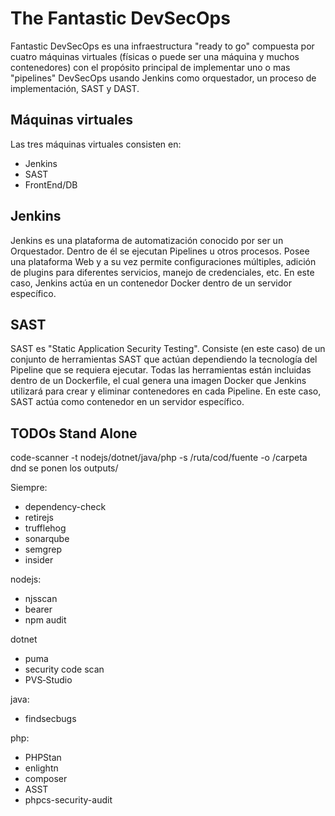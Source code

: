 # The Fantastic DevSecOps
Fantastic DevSecOps es una infraestructura "ready to go" compuesta por cuatro máquinas virtuales (físicas o puede ser una máquina y muchos contenedores) con el propósito principal de implementar uno o mas "pipelines" DevSecOps usando Jenkins como orquestador, un proceso de implementación, SAST y DAST.


## Máquinas virtuales
Las tres máquinas virtuales consisten en:
 - Jenkins
 - SAST
 - FrontEnd/DB

## Jenkins
Jenkins es una plataforma de automatización conocido por ser un Orquestador. Dentro de él se ejecutan Pipelines u otros procesos. Posee una plataforma Web y a su vez permite configuraciones múltiples, adición de plugins para diferentes servicios, manejo de credenciales, etc. En este caso, Jenkins actúa en un contenedor Docker dentro de un servidor específico.

## SAST
SAST es "Static Application Security Testing". Consiste (en este caso) de un conjunto de herramientas SAST que actúan dependiendo la tecnología del Pipeline que se requiera ejecutar. Todas las herramientas están incluidas dentro de un Dockerfile, el cual genera una imagen Docker que Jenkins utilizará para crear y eliminar contenedores en cada Pipeline. En este caso, SAST actúa como contenedor en un servidor específico.

## TODOs Stand Alone

code-scanner -t nodejs/dotnet/java/php -s /ruta/cod/fuente -o /carpeta dnd se ponen los outputs/

Siempre:
* dependency-check
* retirejs
* trufflehog
* sonarqube
* semgrep
* insider

nodejs:
* njsscan
* bearer
* npm audit

dotnet
* puma
* security code scan
* PVS‑Studio

java:
* findsecbugs

php:
* PHPStan
* enlightn
* composer
* ASST
* phpcs-security-audit
